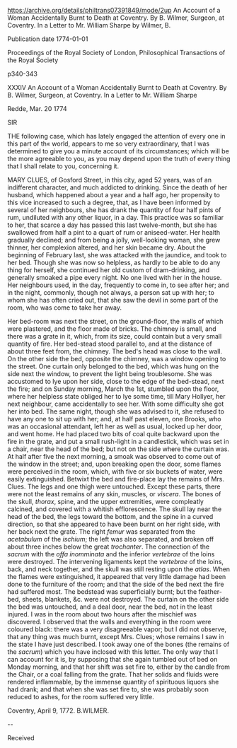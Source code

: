 

https://archive.org/details/philtrans07391849/mode/2up
An Account of a Woman Accidentally Burnt to Death at Coventry. By B. Wilmer, Surgeon, at Coventry. In a Letter to Mr. William Sharpe
by Wilmer, B.

Publication date 1774-01-01

Proceedings of the Royal Society of London, Philosophical Transactions of the Royal Society

p340-343

XXXIV An Account of a Woman Accidentally Burnt to Death at Coventry. By B. Wilmer, Surgeon, at Coventry. In a Letter to Mr. William Sharpe 

Redde, Mar. 20 1774

SIR

THE following case, which has lately engaged the attention of every one in this part of th« world, appears to me so very extraordinary, that I was determined to give you a minute account of its circumstances; which will be the more agreeable to you, as you may depend upon the truth of every thing that I shall relate to you, concerning it.

MARY CLUES, of Gosford Street, in this city, aged 52 years, was of an indifferent character, and much addicted to drinking. Since the death of her husband, which happened about a year and a half ago, her propensity to this vice increased to such a degree, that, as I have been informed by several of her neighbours, she has drank the quantity of four half pints of rum, undiluted with any other liquor, in a day. This practice was so familiar to her, that scarce a day has passed this last twelve-month, but she has swallowed from half a pint to a quart of rum or aniseed-water. Her health gradually declined; and from being a jolly, well-looking woman, she grew thinner, her complexion altered, and her skin became dry. About the beginning of February last, she was attacked with the jaundice, and took to her bed. Though she was now so helpless, as hardly to be able to do any thing for herself, she continued her old custom of dram-drinking, and generally smoaked a pipe every night. No one lived with her in the house. Her neighbours used, in the day, frequently to come in, to see after her; and in the night, commonly, though not always, a person sat up with her; to whom she has often cried out, that she saw the devil in some part of the room, who was come to take her away.

Her bed-room was next the street, on the ground-floor, the walls of which were plastered, and the floor made of bricks. The chimney is small, and there was a grate in it, which, from its size, could contain but a very small quantity of fire. Her bed-stead stood parallel to, and at the distance of about three feet from, the chimney. The bed's head was close to the wall. On the other side the bed, opposite the chimney, was a window opening to the street. One curtain only belonged to the bed, which was hung on the side next the window, to prevent the light being troublesome. She was accustomed to lye upon her side, close to the edge of the bed-stead, next the fire; and on Sunday morning, March the 1st, stumbled upon the floor, where her helpless state obliged her to lye some time, till Mary Hollyer, her next neighbour, came accidentally to see her. With some difficulty she got her into bed. The same night, though she was advised to it, she refused to have any one to sit up with her; and, at half past eleven, one Brooks, who was an occasional attendant, left her as well as usual, locked up her door, and went home. He had placed two bits of coal quite backward upon the fire in the grate, and put a small rush-light in a candlestick, which was set in a chair, near the head of the bed; but not on the side where the curtain was. At half after five the next morning, a smoak was observed to come out of the window in the street; and, upon breaking open the door, some flames were perceived in the room, which, with five or six buckets of water, were easily extinguished. Betwixt the bed and fire-place lay the remains of Mrs. Clues. The legs and one thigh were untouched. Except these parts, there were not the least remains of any skin, muscles, or *viscera*. The bones of the skull, *thorax*, spine, and the upper extremities, were compleatly calcined, and covered with a whitish efflorescence. The skull lay near the head of the bed, the legs toward the bottom, and the spine in a curved direction, so that she appeared to have been burnt on her right side, with her back next the grate. The right *femur* was separated from the *acetabulum* of the *ischium*; the left was also separated, and broken off about three inches below the great *trochanter*. The connection of the *sacrum* with the *offa inomminata* and the inferior *vertebrae* of the loins were destroyed. The intervening ligaments kept the *vertebrae* of the loins, back, and neck together, and the skull was still resting upon the *atlas*. When the flames were extinguished, it appeared that very little damage had been done to the furniture of the room; and that the side of the bed next the fire had suffered most. The bedstead was superficially burnt; but the feather-bed, sheets, blankets, &c. were not destroyed. The curtain on the other side the bed was untouched, and a deal door, near the bed, not in the least injured. I was in the room about two hours after the mischief was discovered. I observed that the walls and everything in the room were coloured black: there was a very disagreeable vapor; but I did not observe, that any thing was much burnt, except Mrs. Clues; whose remains I saw in the state I have just described. I took away one of the bones (the remains of the *sacrum*) which you have inclosed with this letter. The only way that I can account for it is, by supposing that she again tumbled out of bed on Monday morning, and that her shift was set fire to, either by the candle from the Chair, or a coal falling from the grate. That her solids and fluids were rendered inflammable, by the immense quantity of spirituous liquors she had drank; and that when she was set fire to, she was probably soon reduced to ashes, for the room suffered very little.

Coventry, April 9, 1772.  B.WILMER.

--


Received 


